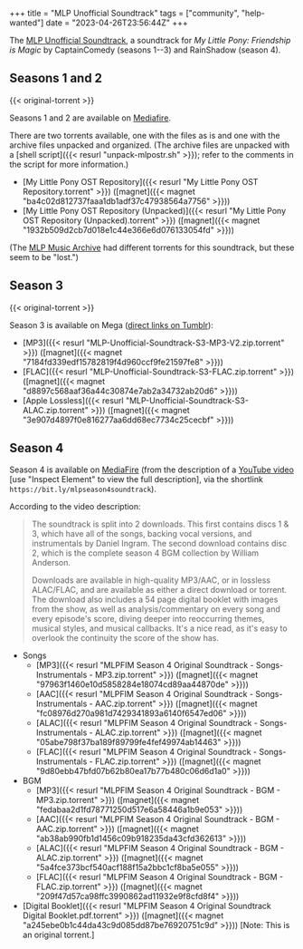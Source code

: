 +++
title = "MLP Unofficial Soundtrack"
tags = ["community", "help-wanted"]
date = "2023-04-26T23:56:44Z"
+++

The [MLP Unofficial Soundtrack](https://mlpost.tumblr.com/), a soundtrack for *My Little Pony: Friendship is Magic* by CaptainComedy (seasons 1--3) and RainShadow (season 4).

## Seasons 1 and 2

{{< original-torrent >}}

Seasons 1 and 2 are available on [Mediafire](https://www.mediafire.com/?rdhhrpyc0d6d3).

There are two torrents available, one with the files as is and one with the archive files unpacked and organized. (The archive files are unpacked with a [shell script]({{< resurl "unpack-mlpostr.sh" >}}); refer to the comments in the script for more information.)

* [My Little Pony OST Repository]({{< resurl "My Little Pony OST Repository.torrent" >}}) ([magnet]({{< magnet "ba4c02d812737faaa1db1adf37c47938564a7756" >}}))
* [My Little Pony OST Repository (Unpacked)]({{< resurl "My Little Pony OST Repository (Unpacked).torrent" >}}) ([magnet]({{< magnet "1932b509d2cb7d018e1c44e366e6d076133054fd" >}}))

(The [MLP Music Archive](https://web.archive.org/web/20130330071328/http://mlpmusicarchive.com/the-archive) had different torrents for this soundtrack, but these seem to be "lost.")

## Season 3

{{< original-torrent >}}

Season 3 is available on Mega ([direct links on Tumblr](https://mlpost.tumblr.com/post/82467201920/season-3-soundtrack-available)):

* [MP3]({{< resurl "MLP-Unofficial-Soundtrack-S3-MP3-V2.zip.torrent" >}}) ([magnet]({{< magnet "7184fd339edf15782819f4d960ccf9fe21597fe8" >}}))
* [FLAC]({{< resurl "MLP-Unofficial-Soundtrack-S3-FLAC.zip.torrent" >}}) ([magnet]({{< magnet "d8897c568aaf36a44c30874e7ab2a34732ab20d6" >}}))
* [Apple Lossless]({{< resurl "MLP-Unofficial-Soundtrack-S3-ALAC.zip.torrent" >}}) ([magnet]({{< magnet "3e907d4897f0e816277aa6dd68ec7734c25cecbf" >}}))

## Season 4

Season 4 is available on [MediaFire](https://www.mediafire.com/folder/a474yu9htf8ms/!My_Little_Pony_-_Season_4_the_Complete_OST) (from the description of a [YouTube video](https://web.archive.org/web/20140913204441/http://www.youtube.com/watch?v=4f7XCXd4SX8) [use "Inspect Element" to view the full description], via the shortlink `https://bit.ly/mlpseason4soundtrack`).

According to the video description:

> The soundtrack is split into 2 downloads. This first contains discs 1 & 3, which have all of the songs, backing vocal versions, and instrumentals by Daniel Ingram. The second download contains disc 2, which is the complete season 4 BGM collection by William Anderson.
>
> Downloads are available in high-quality MP3/AAC, or in lossless ALAC/FLAC, and are available as either a direct download or torrent. The download also includes a 54 page digital booklet with images from the show, as well as analysis/commentary on every song and every episode's score, diving deeper into reoccurring themes, musical styles, and musical callbacks. It's a nice read, as it's easy to overlook the continuity the score of the show has.

* Songs
	* [MP3]({{< resurl "MLPFIM Season 4 Original Soundtrack - Songs-Instrumentals - MP3.zip.torrent" >}}) ([magnet]({{< magnet "97963f1460e10d5858284e18074cd89aa44870de" >}}))
	* [AAC]({{< resurl "MLPFIM Season 4 Original Soundtrack - Songs-Instrumentals - AAC.zip.torrent" >}}) ([magnet]({{< magnet "fc08976d270a981d7429341893a6140f6547ed06" >}}))
	* [ALAC]({{< resurl "MLPFIM Season 4 Original Soundtrack - Songs-Instrumentals - ALAC.zip.torrent" >}}) ([magnet]({{< magnet "05abe798f37ba189f89799fe4fef49974ab14463" >}}))
	* [FLAC]({{< resurl "MLPFIM Season 4 Original Soundtrack - Songs-Instrumentals - FLAC.zip.torrent" >}}) ([magnet]({{< magnet "9d80ebb47bfd07b62b80ea17b77b480c06d6d1a0" >}}))
* BGM
	* [MP3]({{< resurl "MLPFIM Season 4 Original Soundtrack - BGM - MP3.zip.torrent" >}}) ([magnet]({{< magnet "fedabaa2d1fd78771250d517e6a58446a1b9e053" >}}))
	* [AAC]({{< resurl "MLPFIM Season 4 Original Soundtrack - BGM - AAC.zip.torrent" >}}) ([magnet]({{< magnet "ab38ab990fb1d1456c09b918235da43cfd362613" >}}))
	* [ALAC]({{< resurl "MLPFIM Season 4 Original Soundtrack - BGM - ALAC.zip.torrent" >}}) ([magnet]({{< magnet "5a4fce373bcf540acf188f15a2bbc1cf8ba5e055" >}}))
	* [FLAC]({{< resurl "MLPFIM Season 4 Original Soundtrack - BGM - FLAC.zip.torrent" >}}) ([magnet]({{< magnet "209f47d57ca98ffc3990862ad11932e9f8cfd8f4" >}}))
* [Digital Booklet]({{< resurl "MLPFIM Season 4 Original Soundtrack Digital Booklet.pdf.torrent" >}}) ([magnet]({{< magnet "a245ebe0b1c44da43c9d085dd87be76920751c9d" >}})) [Note: This is an original torrent.]
